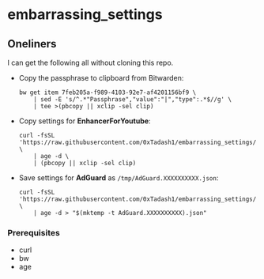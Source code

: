 # embarrassing\_settings

## Oneliners

I can get the following all without cloning this repo.

-   Copy the passphrase to clipboard from Bitwarden:
    ```shell
    bw get item 7feb205a-f989-4103-92e7-af4201156bf9 \
        | sed -E 's/^.*"Passphrase","value":"|","type":.*$//g' \
        | tee >(pbcopy || xclip -sel clip)
    ```
-   Copy settings for **EnhancerForYoutube**:
    ```shell
    curl -fsSL 'https://raw.githubusercontent.com/0xTadash1/embarrassing_settings/main/browser_extension/EnhancerForYoutube_settings.json.age' \
        | age -d \
        | (pbcopy || xclip -sel clip)
    ```
-   Save settings for **AdGuard** as `/tmp/AdGuard.XXXXXXXXXX.json`:
    ```shell
    curl -fsSL 'https://raw.githubusercontent.com/0xTadash1/embarrassing_settings/main/browser_extension/AdGuard_settings.json.age' \ 
        | age -d > "$(mktemp -t AdGuard.XXXXXXXXXX).json"
    ```

### Prerequisites

-   curl
-   bw
-   age
